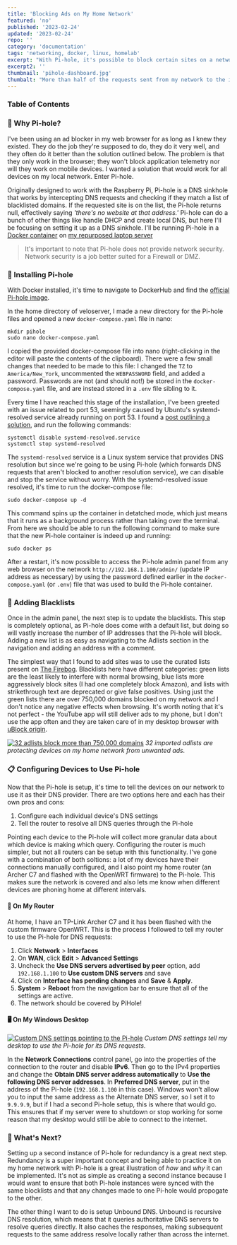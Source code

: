 ```yaml
---
title: 'Blocking Ads on My Home Network'
featured: 'no'
published: '2023-02-24'
updated: '2023-02-24'
repo: ''
category: 'documentation'
tags: 'networking, docker, linux, homelab'
excerpt: "With Pi-hole, it's possible to block certain sites on a network, to prevent devices from relaying personal data to the Internet, and to help protect a network from sites known to inject malicious code. It also helps block unwanted ads on the internet."
excerpt2: ''
thumbnail: 'pihole-dashboard.jpg'
thumbalt: "More than half of the requests sent from my network to the internet are being blocked by PiHole"
---
```


### Table of Contents

### 🚧 Why Pi-hole?

I've been using an ad blocker in my web browser for as long as I knew they existed. They do the job they're supposed to do, they do it very well, and they often do it better than the solution outlined below. The problem is that they only work in the browser; they won't block application telemetry nor will they work on mobile devices. I wanted a solution that would work for all devices on my local network. Enter Pi-hole.

Originally designed to work with the Raspberry Pi, Pi-hole is a DNS sinkhole that works by intercepting DNS requests and checking if they match a list of blacklisted domains. If the requested site is on the list, the Pi-hole returns null, effectively saying *'there's no website at that address.'* Pi-hole can do a bunch of other things like handle DHCP and create local DNS, but here I'll be focusing on setting it up as a DNS sinkhole. I'll be running Pi-hole in a [Docker container](/projects/running-docker-in-my-homelab) on [my repurposed laptop server](/projects/repurposing-an-old-laptop)

> It's important to note that Pi-hole does not provide network security. Network security is a job better suited for a Firewall or DMZ. 

### 🥧 Installing Pi-hole

With Docker installed, it's time to navigate to DockerHub and find the [official Pi-hole image](https://hub.docker.com/r/pihole/pihole). 

In the home directory of veloserver, I made a new directory for the Pi-hole files and opened a new `docker-compose.yaml` file in nano:

```
mkdir pihole
sudo nano docker-compose.yaml
```

I copied the provided docker-compose file into nano (right-clicking in the editor will paste the contents of the clipboard). There were a few small changes that needed to be made to this file: I changed the `TZ` to `America/New_York`, uncommented the `WEBPASSWORD` field, and added a password. Passwords are not (and should not!) be stored in the `docker-compose.yaml` file, and are instead stored in a `.env` file sibling to it. 

Every time I have reached this stage of the installation, I've been greeted with an issue related to port 53, seemingly caused by Ubuntu's systemd-resolved service already running on port 53. I found a [post outlining a solution](https://discourse.pi-hole.net/t/docker-unable-to-bind-to-port-53/45082/7), and run the following commands:

```
systemctl disable systemd-resolved.service
systemctl stop systemd-resolved
```

The `systemd-resolved` service is a Linux system service that provides DNS resolution but since we're going to be using Pi-hole (which forwards DNS requests that aren't blocked to another resolution service), we can disable and stop the service without worry. With the systemd-resolved issue resolved, it's time to run the docker-compose file:

```
sudo docker-compose up -d
```

This command spins up the container in detatched mode, which just means that it runs as a background process rather than taking over the terminal. From here we should be able to run the following command to make sure that the new Pi-hole container is indeed up and running:

```
sudo docker ps
```

After a restart, it's now possible to access the Pi-hole admin panel from any web browser on the network `http://192.168.1.100/admin/` (update IP address as necessary) by using the password defined earlier in the `docker-compose.yaml` (or `.env`) file that was used to build the Pi-hole container. 

### 🛑 Adding Blacklists

Once in the admin panel, the next step is to update the blacklists. This step is completely optional, as Pi-hole does come with a default list, but doing so will vastly increase the number of IP addresses that the Pi-hole will block. Adding a new list is as easy as navigating to the Adlists section in the navigation and adding an address with a comment.

The simplest way that I found to add sites was to use the curated lists present on [The Firebog](https://firebog.net/). Blacklists here have different categories: green lists are the least likely to interfere with normal browsing, blue lists more aggressively block sites (I had one completely block Amazon), and lists with strikethrough text are deprecated or give false positives. Using just the green lists there are over 750,000 domains blocked on my network and I don't notice any negative effects when browsing. It's worth noting that it's not perfect - the YouTube app will still deliver ads to my phone, but I don't use the app often and they are taken care of in my desktop browser with [uBlock origin](https://ublockorigin.com/). 

[![32 adlists block more than 750,000 domains](pihole-adlists.jpg "32 adlists block more than 750,000 domains")](pihole-adlists.jpg)
*32 imported adlists are protecting devices on my home network from unwanted ads.*

### 📋 Configuring Devices to Use Pi-hole

Now that the Pi-hole is setup, it's time to tell the devices on our network to use it as their DNS provider. There are two options here and each has their own pros and cons:

1) Configure each individual device's DNS settings
2) Tell the router to resolve all DNS queries through the Pi-hole

Pointing each device to the Pi-hole will collect more granular data about which device is making which query. Configuring the router is much simpler, but not all routers can be setup with this functionality. I've gone with a combination of both soltions: a lot of my devices have their connections manually configured, and I also point my home router (an Archer C7 and flashed with the OpenWRT firmware) to the Pi-hole. This makes sure the network is covered and also lets me know when different devices are phoning home at different intervals. 

#### 🔀 On My Router

At home, I have an TP-Link Archer C7 and it has been flashed with the custom firmware OpenWRT. This is the process I followed to tell my router to use the Pi-hole for DNS requests:

1) Click **Network** > **Interfaces**
2) On **WAN**, click **Edit** > **Advanced Settings**
3) Uncheck the **Use DNS servers advertised by peer** option, add `192.168.1.100` to **Use custom DNS servers** and save
4) Click on **Interface has pending changes** and **Save** & **Apply**. 
5) **System** > **Reboot** from the navigation bar to ensure that all of the settings are active. 
6) The network should be covered by PiHole! 

#### 🖥️ On My Windows Desktop

[![Custom DNS settings pointing to the Pi-hole](pihole-dns-configuration.jpg "Custom DNS Settings")](pihole-dns-configuration.jpg)
*Custom DNS settings tell my desktop to use the Pi-hole for its DNS requests.*

In the **Network Connections** control panel, go into the properties of the connection to the router and disable **IPv6**. Then go to the IPv4 properties and change the **Obtain DNS server address automatically** to **Use the following DNS server addresses**. In **Preferred DNS server**, put in the address of the Pi-hole (`192.168.1.100` in this case). Windows won't allow you to input the same address as the Alternate DNS server, so I set it to `9.9.9.9`, but if I had a second Pi-hole setup, this is where that would go. This ensures that if my server were to shutdown or stop working for some reason that my desktop would still be able to connect to the internet. 

### 🙋 What's Next?

Setting up a second instance of Pi-hole for redundancy is a great next step. Redundancy is a super important concept and being able to practice it on my home network with Pi-hole is a great illustration of *how* and *why* it can be implemented. It's not as simple as creating a second instance because I would want to ensure that both Pi-hole instances were synced with the same blocklists and that any changes made to one Pi-hole would propogate to the other. 

The other thing I want to do is setup Unbound DNS. Unbound is recursive DNS resolution, which means that it queries authoritative DNS servers to resolve queries directly. It also caches the responses, making subsequent requests to the same address resolve locally rather than across the internet. 
